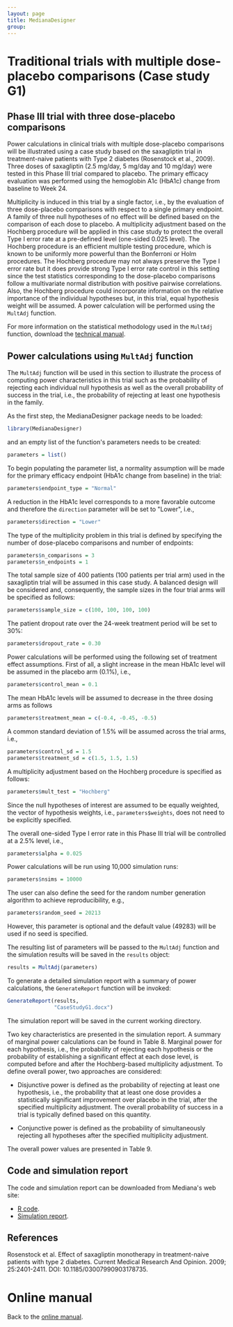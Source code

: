 ```yaml
---
layout: page
title: MedianaDesigner
group: 
---
```


# Traditional trials with multiple dose-placebo comparisons (Case study G1)

## Phase III trial with three dose-placebo comparisons

Power calculations in clinical trials with multiple dose-placebo comparisons will be illustrated using a case study based on the saxagliptin trial in treatment-naive patients with Type 2 diabetes (Rosenstock et al., 2009). Three doses of saxagliptin (2.5 mg/day, 5 mg/day and 10 mg/day) were tested in this Phase III trial compared to placebo. The primary efficacy evaluation was performed using the hemoglobin A1c (HbA1c) change from baseline to Week 24. 

Multiplicity is induced in this trial by a single factor, i.e., by the evaluation of three dose-placebo comparisons with respect to a single primary endpoint. A family of three null hypotheses of no effect will be defined based on the comparison of each dose to placebo. A multiplicity adjustment based on the Hochberg procedure will be applied in this case study to protect the overall Type I error rate at a pre-defined level (one-sided 0.025 level). The Hochberg procedure is an efficient multiple testing procedure, which is known to be uniformly more powerful than the Bonferroni or Holm procedures. The Hochberg procedure may not always preserve the Type I error rate but it does provide strong Type I error rate control in this setting since the test statistics corresponding to the dose-placebo comparisons follow a multivariate normal distribution with positive pairwise correlations. Also, the Hochberg procedure could incorporate information on the relative importance of the individual hypotheses but, in this trial, equal hypothesis weight will be assumed. A power calculation will be performed using the `MultAdj` function.

For more information on the statistical methodology used in the `MultAdj` function, download the [technical manual](http://www.mediana.us/MedianaDesigner/MultAdj.pdf).

## Power calculations using `MultAdj` function

The `MultAdj` function will be used in this section to illustrate the process of computing power characteristics in this trial such as the probability of rejecting each individual null hypothesis as well as the overall probability of success in the trial, i.e., the probability of rejecting at least one hypothesis in the family. 

As the first step, the MedianaDesigner package needs to be loaded:

``` r
library(MedianaDesigner)
```

and an empty list of the function's parameters needs to be created:

``` r
parameters = list()
```

To begin populating the parameter list, a normality assumption will be made for the primary efficacy endpoint (HbA1c change from baseline) in the trial:

``` r
parameters$endpoint_type = "Normal"
```

A reduction in the HbA1c level corresponds to a more favorable outcome and therefore the `direction` parameter will be set to "Lower", i.e.,

``` r
parameters$direction = "Lower"
```

The type of the multiplicity problem in this trial is defined by specifying the number of dose-placebo comparisons and number of endpoints:

``` r
parameters$n_comparisons = 3
parameters$n_endpoints = 1
```

The total sample size of 400 patients (100 patients per trial arm) used in the saxagliptin trial will be assumed in this case study. A balanced design will be considered and, consequently, the sample sizes in the four trial arms will be specified as follows:

``` r
parameters$sample_size = c(100, 100, 100, 100)
```

The patient dropout rate over the 24-week treatment period will be set to 30%:

``` r
parameters$dropout_rate = 0.30
``` 

Power calculations will be performed using the following set of treatment effect assumptions. First of all, a slight increase in the mean HbA1c level will be assumed in the placebo arm (0.1%), i.e.,

``` r
parameters$control_mean = 0.1
```

The mean HbA1c levels will be assumed to decrease in the three dosing arms as follows

``` r
parameters$treatment_mean = c(-0.4, -0.45, -0.5)
```

A common standard deviation of 1.5% will be assumed across the trial arms, i.e.,

``` r
parameters$control_sd = 1.5
parameters$treatment_sd = c(1.5, 1.5, 1.5)
```

A multiplicity adjustment based on the Hochberg procedure is specified as follows:

``` r
parameters$mult_test = "Hochberg"
```

Since the null hypotheses of interest are assumed to be equally weighted, the vector of hypothesis weights, i.e., `parameters$weights`, does not need to be explicitly specified.

The overall one-sided Type I error rate in this Phase III trial will be controlled at a 2.5% level, i.e.,

``` r
parameters$alpha = 0.025
```

Power calculations will be run using 10,000 simulation runs:

``` r
parameters$nsims = 10000
```

The user can also define the seed for the random number generation algorithm to achieve reproducibility, e.g., 

``` r
parameters$random_seed = 20213
```

However, this parameter is optional and the default value (49283) will be used if no seed is specified.

The resulting list of parameters will be passed to the `MultAdj` function and the simulation results will be saved in the `results` object:

``` r
results = MultAdj(parameters)
```

To generate a detailed simulation report with a summary of power calculations, the `GenerateReport` function will be invoked:

``` r
GenerateReport(results, 
               "CaseStudyG1.docx")
```

The simulation report will be saved in the current working directory. 

Two key characteristics are presented in the simulation report. A summary of marginal power calculations can be found in Table 8. Marginal power for each hypothesis, i.e., the probability of rejecting each hypothesis or the probability of establishing a significant effect at each dose level, is computed before and after the Hochberg-based multiplicity adjustment. To define overall power, two approaches are considered:

* Disjunctive power is defined as the probability of rejecting at least one hypothesis, i.e., the probability that at least one dose provides a statistically significant improvement over placebo in the trial, after the specified multiplicity adjustment. The overall probability of success in a trial is typically defined based on this quantity.

* Conjunctive power is defined as the probability of simultaneously rejecting all hypotheses after the specified multiplicity adjustment.

The overall power values are presented in Table 9.

## Code and simulation report

The code and simulation report can be downloaded from Mediana's web site:

* [R code](http://www.mediana.us/MedianaDesigner/CaseStudyG1.r).
* [Simulation report](http://www.mediana.us/MedianaDesigner/CaseStudyG1.docx).

## References

Rosenstock et al. Effect of saxagliptin monotherapy in treatment-naive patients with type 2 diabetes. Current Medical Research And Opinion. 2009; 25:2401-2411. DOI: 10.1185/03007990903178735.

# Online manual

Back to the [online manual](https://medianasoft.github.io/MedianaDesigner).

